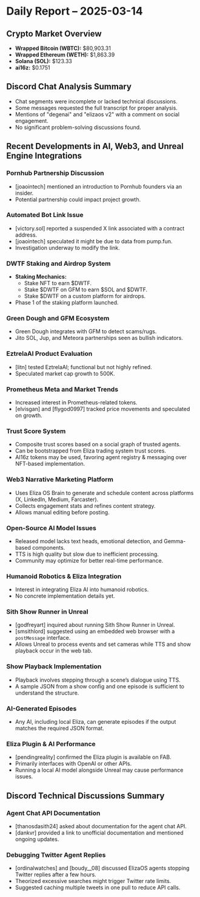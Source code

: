 # Daily Report – 2025-03-14  

## Crypto Market Overview  
- **Wrapped Bitcoin (WBTC):** $80,903.31  
- **Wrapped Ethereum (WETH):** $1,863.39  
- **Solana (SOL):** $123.33  
- **ai16z:** $0.1751  

## Discord Chat Analysis Summary  
- Chat segments were incomplete or lacked technical discussions.  
- Some messages requested the full transcript for proper analysis.  
- Mentions of "degenai" and "elizaos v2" with a comment on social engagement.  
- No significant problem-solving discussions found.  

## Recent Developments in AI, Web3, and Unreal Engine Integrations  

### Pornhub Partnership Discussion  
- [joaointech] mentioned an introduction to Pornhub founders via an insider.  
- Potential partnership could impact project growth.  

### Automated Bot Link Issue  
- [victory.sol] reported a suspended X link associated with a contract address.  
- [joaointech] speculated it might be due to data from pump.fun.  
- Investigation underway to modify the link.  

### DWTF Staking and Airdrop System  
- **Staking Mechanics:**  
  - Stake NFT to earn $DWTF.  
  - Stake $DWTF on GFM to earn $SOL and $DWTF.  
  - Stake $DWTF on a custom platform for airdrops.  
- Phase 1 of the staking platform launched.  

### Green Dough and GFM Ecosystem  
- Green Dough integrates with GFM to detect scams/rugs.  
- Jito SOL, Jup, and Meteora partnerships seen as bullish indicators.  

### EztrelaAI Product Evaluation  
- [litn] tested EztrelaAI; functional but not highly refined.  
- Speculated market cap growth to 500K.  

### Prometheus Meta and Market Trends  
- Increased interest in Prometheus-related tokens.  
- [elvisgan] and [flygod0997] tracked price movements and speculated on growth.  

### Trust Score System  
- Composite trust scores based on a social graph of trusted agents.  
- Can be bootstrapped from Eliza trading system trust scores.  
- AI16z tokens may be used, favoring agent registry & messaging over NFT-based implementation.  

### Web3 Narrative Marketing Platform  
- Uses Eliza OS Brain to generate and schedule content across platforms (X, LinkedIn, Medium, Farcaster).  
- Collects engagement stats and refines content strategy.  
- Allows manual editing before posting.  

### Open-Source AI Model Issues  
- Released model lacks text heads, emotional detection, and Gemma-based components.  
- TTS is high quality but slow due to inefficient processing.  
- Community may optimize for better real-time performance.  

### Humanoid Robotics & Eliza Integration  
- Interest in integrating Eliza AI into humanoid robotics.  
- No concrete implementation details yet.  

### Sith Show Runner in Unreal  
- [godfreyart] inquired about running Sith Show Runner in Unreal.  
- [smsithlord] suggested using an embedded web browser with a `postMessage` interface.  
- Allows Unreal to process events and set cameras while TTS and show playback occur in the web tab.  

### Show Playback Implementation  
- Playback involves stepping through a scene’s dialogue using TTS.  
- A sample JSON from a show config and one episode is sufficient to understand the structure.  

### AI-Generated Episodes  
- Any AI, including local Eliza, can generate episodes if the output matches the required JSON format.  

### Eliza Plugin & AI Performance  
- [pendingreality] confirmed the Eliza plugin is available on FAB.  
- Primarily interfaces with OpenAI or other APIs.  
- Running a local AI model alongside Unreal may cause performance issues.  

## Discord Technical Discussions Summary  

### Agent Chat API Documentation  
- [thanosdasith24] asked about documentation for the agent chat API.  
- [dankvr] provided a link to unofficial documentation and mentioned ongoing updates.  

### Debugging Twitter Agent Replies  
- [ordinalwatches] and [boudy__08] discussed ElizaOS agents stopping Twitter replies after a few hours.  
- Theorized excessive searches might trigger Twitter rate limits.  
- Suggested caching multiple tweets in one pull to reduce API calls.  